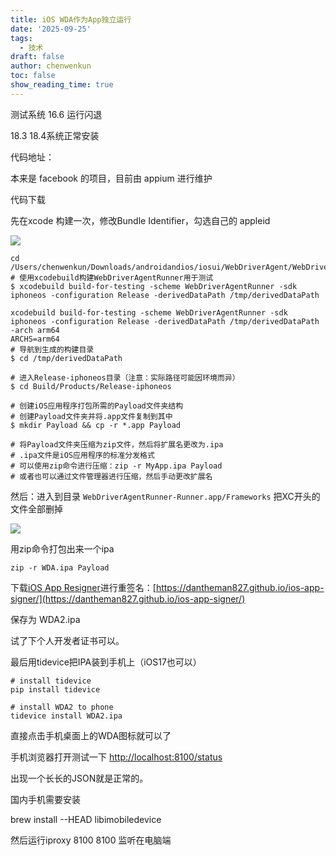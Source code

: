 ```yaml
---
title: iOS WDA作为App独立运行
date: '2025-09-25'
tags:
  - 技术
draft: false
author: chenwenkun
toc: false
show_reading_time: true
---
```

测试系统 16.6 运行闪退

18.3 18.4系统正常安装

代码地址：

本来是 facebook 的项目，目前由 appium 进行维护

代码下载

先在xcode 构建一次，修改Bundle Identifier，勾选自己的 appleid

![](https://prod-files-secure.s3.us-west-2.amazonaws.com/c205fb54-92b2-4987-8be3-972b67d27acc/cb756a73-27bc-4b0d-951a-858df3344b59/image.png?X-Amz-Algorithm=AWS4-HMAC-SHA256&X-Amz-Content-Sha256=UNSIGNED-PAYLOAD&X-Amz-Credential=ASIAZI2LB466ZG77U7B4%2F20250927%2Fus-west-2%2Fs3%2Faws4_request&X-Amz-Date=20250927T004651Z&X-Amz-Expires=3600&X-Amz-Security-Token=IQoJb3JpZ2luX2VjEBAaCXVzLXdlc3QtMiJIMEYCIQDFftwqgEbafqzaAz%2FZGo4AJnLq0RFMzxoXLwV4I9gvfQIhAO6deOCTE0SWP1EHGWE6ruoPB2okUrapEsjwZhZVkpKdKogECJn%2F%2F%2F%2F%2F%2F%2F%2F%2F%2FwEQABoMNjM3NDIzMTgzODA1IgySgv9iJcSqjCbkhDQq3AOhHyey2XBsacaKa3wspjEXWF30lW1OyPuUQMEKDb81HQakdzC0Ue5uE%2BvErTMPB60U1BsVirBcix7EFrRLvqAb7TWPV3j48sITiHXNOwI7DgeIZw6hl0WvPHiFcU38PUAGPPWMyLw3uZCv7AJRpoXgUfP23sLBoToM63JtQWFSiZdTlhm2zI7FgfuwOhlxTKW4kGcmQUClK8rtoyZH9B8Ckcjzfy3Fi1weqPPLuQEpZz2m0ItdyYwjOgPKQpClsBda9oNHWa6DwtrEt3GCT2m8LQA768kP15YRRIss1c7hiaGo%2BfJjOjvU5x52nOoNcJneF1casP6gDkiHC0llA7HhOW7sj1ZpRaJHCmWnXnh6ekEXTW5RLiWMlZohvAAUciwuB%2FWY17jNQDX1v2%2F2b8z%2FGAepQ8PjE4eO4cJjusKxvhXtLZOYMpx5S%2BeVtOt9yGeMJVHWIhYeookcHIfn0m1bisi1izxWz70PtfAyBpOeIpN4i%2BaBmL0CLpDj76QteJnmncqmDnSQUF5GIfXrOUF6R9i5eHjPHYlCiXuTqrt0BwqZfSzJ9qJd0RybjLLc7%2F9qZfGIK2Ja81iIycDjC8IGjNj%2F38jDKOge0UAI7b8B%2BP%2FG%2FEloe4rOEPml3zC4x9zGBjqkAa%2BHUGex%2FQ21I%2BrEjPEhhN6FlIOmFuS89W8k3WXwOtTxxXdBv3L38OUHWaxq7aPIC5fHyOWDXKc%2FWnCuqZFC%2BwquapYQKzv6ai0gUftCBZ0Sj%2FvjFChCZf6PqjxHy1%2FkxNz0kUAICIIkobIWkSISBLcnmnt54vmY4XRgJKGvHpCUYiiDrAYu01U2NR%2Fkmm%2F3hOiaDSRPP%2FJyrBIr351EVMJzxHZM&X-Amz-Signature=a2fd3b690fa21fea0744e57030b8dd271846bac21b7c3a890dae902a263dc44e&X-Amz-SignedHeaders=host&x-amz-checksum-mode=ENABLED&x-id=GetObject)

```shell
cd /Users/chenwenkun/Downloads/androidandios/iosui/WebDriverAgent/WebDriverAgent
# 使用xcodebuild构建WebDriverAgentRunner用于测试
$ xcodebuild build-for-testing -scheme WebDriverAgentRunner -sdk iphoneos -configuration Release -derivedDataPath /tmp/derivedDataPath

xcodebuild build-for-testing -scheme WebDriverAgentRunner -sdk iphoneos -configuration Release -derivedDataPath /tmp/derivedDataPath -arch arm64
ARCHS=arm64
# 导航到生成的构建目录
$ cd /tmp/derivedDataPath

# 进入Release-iphoneos目录（注意：实际路径可能因环境而异）
$ cd Build/Products/Release-iphoneos

# 创建iOS应用程序打包所需的Payload文件夹结构
# 创建Payload文件夹并将.app文件复制到其中
$ mkdir Payload && cp -r *.app Payload

# 将Payload文件夹压缩为zip文件，然后将扩展名更改为.ipa
# .ipa文件是iOS应用程序的标准分发格式
# 可以使用zip命令进行压缩：zip -r MyApp.ipa Payload
# 或者也可以通过文件管理器进行压缩，然后手动更改扩展名
```

然后：进入到目录 `WebDriverAgentRunner-Runner.app/Frameworks` 把XC开头的文件全部删掉

![](https://prod-files-secure.s3.us-west-2.amazonaws.com/c205fb54-92b2-4987-8be3-972b67d27acc/358b8d2b-1bfe-4fb9-beb5-83e1de5f201e/image.png?X-Amz-Algorithm=AWS4-HMAC-SHA256&X-Amz-Content-Sha256=UNSIGNED-PAYLOAD&X-Amz-Credential=ASIAZI2LB466ZG77U7B4%2F20250927%2Fus-west-2%2Fs3%2Faws4_request&X-Amz-Date=20250927T004651Z&X-Amz-Expires=3600&X-Amz-Security-Token=IQoJb3JpZ2luX2VjEBAaCXVzLXdlc3QtMiJIMEYCIQDFftwqgEbafqzaAz%2FZGo4AJnLq0RFMzxoXLwV4I9gvfQIhAO6deOCTE0SWP1EHGWE6ruoPB2okUrapEsjwZhZVkpKdKogECJn%2F%2F%2F%2F%2F%2F%2F%2F%2F%2FwEQABoMNjM3NDIzMTgzODA1IgySgv9iJcSqjCbkhDQq3AOhHyey2XBsacaKa3wspjEXWF30lW1OyPuUQMEKDb81HQakdzC0Ue5uE%2BvErTMPB60U1BsVirBcix7EFrRLvqAb7TWPV3j48sITiHXNOwI7DgeIZw6hl0WvPHiFcU38PUAGPPWMyLw3uZCv7AJRpoXgUfP23sLBoToM63JtQWFSiZdTlhm2zI7FgfuwOhlxTKW4kGcmQUClK8rtoyZH9B8Ckcjzfy3Fi1weqPPLuQEpZz2m0ItdyYwjOgPKQpClsBda9oNHWa6DwtrEt3GCT2m8LQA768kP15YRRIss1c7hiaGo%2BfJjOjvU5x52nOoNcJneF1casP6gDkiHC0llA7HhOW7sj1ZpRaJHCmWnXnh6ekEXTW5RLiWMlZohvAAUciwuB%2FWY17jNQDX1v2%2F2b8z%2FGAepQ8PjE4eO4cJjusKxvhXtLZOYMpx5S%2BeVtOt9yGeMJVHWIhYeookcHIfn0m1bisi1izxWz70PtfAyBpOeIpN4i%2BaBmL0CLpDj76QteJnmncqmDnSQUF5GIfXrOUF6R9i5eHjPHYlCiXuTqrt0BwqZfSzJ9qJd0RybjLLc7%2F9qZfGIK2Ja81iIycDjC8IGjNj%2F38jDKOge0UAI7b8B%2BP%2FG%2FEloe4rOEPml3zC4x9zGBjqkAa%2BHUGex%2FQ21I%2BrEjPEhhN6FlIOmFuS89W8k3WXwOtTxxXdBv3L38OUHWaxq7aPIC5fHyOWDXKc%2FWnCuqZFC%2BwquapYQKzv6ai0gUftCBZ0Sj%2FvjFChCZf6PqjxHy1%2FkxNz0kUAICIIkobIWkSISBLcnmnt54vmY4XRgJKGvHpCUYiiDrAYu01U2NR%2Fkmm%2F3hOiaDSRPP%2FJyrBIr351EVMJzxHZM&X-Amz-Signature=c9134a81287b1ab7c6f298aef3f7a411fd2ff3c26b52dcbb1f7d2c856eced12f&X-Amz-SignedHeaders=host&x-amz-checksum-mode=ENABLED&x-id=GetObject)

用zip命令打包出来一个ipa

```shell
zip -r WDA.ipa Payload
```

下载[iOS App Resigner](https://zhida.zhihu.com/search?content_id=237756070&content_type=Article&match_order=1&q=iOS%20App%20Resigner&zd_token=eyJhbGciOiJIUzI1NiIsInR5cCI6IkpXVCJ9.eyJpc3MiOiJ6aGlkYV9zZXJ2ZXIiLCJleHAiOjE3NDQzNTQ0ODAsInEiOiJpT1MgQXBwIFJlc2lnbmVyIiwiemhpZGFfc291cmNlIjoiZW50aXR5IiwiY29udGVudF9pZCI6MjM3NzU2MDcwLCJjb250ZW50X3R5cGUiOiJBcnRpY2xlIiwibWF0Y2hfb3JkZXIiOjEsInpkX3Rva2VuIjpudWxsfQ.XGwOKX0ujlvhojSuRT3SlA0sDFnQK-FxDJr60CX6YqU&zhida_source=entity)进行重签名：[https://dantheman827.github.io/ios-app-signer/](https://dantheman827.github.io/ios-app-signer/)

保存为 WDA2.ipa

试了下个人开发者证书可以。

最后用tidevice把IPA装到手机上（iOS17也可以）

```shell
# install tidevice
pip install tidevice

# install WDA2 to phone
tidevice install WDA2.ipa
```

直接点击手机桌面上的WDA图标就可以了

手机浏览器打开测试一下 [http://localhost:8100/status](http://localhost:8100/status)

出现一个长长的JSON就是正常的。

国内手机需要安装

brew install --HEAD libimobiledevice

然后运行iproxy 8100 8100 监听在电脑端
